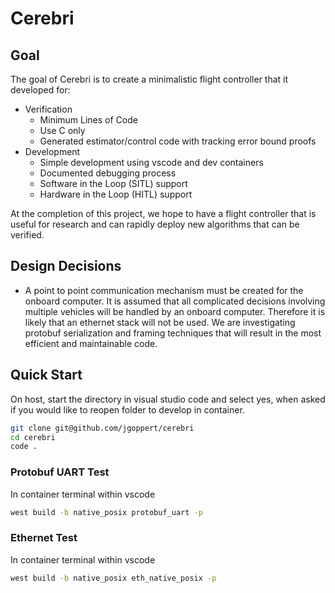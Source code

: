 # Cerebri

## Goal
The goal of Cerebri is to create a minimalistic flight controller that it developed for:
* Verification
	* Minimum Lines of Code
	* Use C only
	* Generated estimator/control code with tracking error bound proofs
* Development
	* Simple development using vscode and dev containers
	* Documented debugging process
	* Software in the Loop (SITL) support
	* Hardware in the Loop (HITL) support

At the completion of this project, we hope to have a flight controller that is useful
for research and can rapidly deploy new algorithms that can be verified.

## Design Decisions

* A point to point communication mechanism must be created for the onboard computer. It is assumed that all complicated decisions involving multiple vehicles will be handled by an onboard computer. Therefore it is likely that an ethernet stack will not be used. We are investigating protobuf serialization and framing techniques that will result in the most efficient and maintainable code.

## Quick Start

On host, start the directory in visual studio code and select yes, when asked if you would like to reopen folder to develop in container.
```bash
git clone git@github.com/jgoppert/cerebri
cd cerebri
code .
```

### Protobuf UART Test
In container terminal within vscode
```bash
west build -b native_posix protobuf_uart -p
```

### Ethernet Test
In container terminal within vscode
```bash
west build -b native_posix eth_native_posix -p
```
